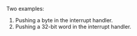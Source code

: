 Two examples:
  1. Pushing a byte in the interrupt handler.
  2. Pushing a 32-bit word in the interrupt handler.
